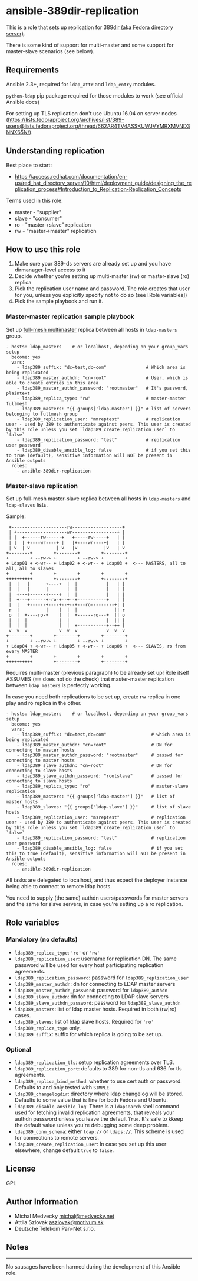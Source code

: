 # ansible-389dir-replication

This is a role that sets up replication for [389dir (aka Fedora directory server)](http://directory.fedoraproject.org).

There is some kind of support for multi-master and some support for master-slave scenarios (see below).

## Requirements

Ansible 2.3+, required for `ldap_attr` and `ldap_entry` modules.

`python-ldap` pip package required for those modules to work (see official Ansible docs)

For setting up TLS replication don't use Ubuntu 16.04 on server nodes (https://lists.fedoraproject.org/archives/list/389-users@lists.fedoraproject.org/thread/662AR4TV4ASSKUWJVYMRXMVND3NNX65N/).

## Understanding replication

Best place to start:

* https://access.redhat.com/documentation/en-us/red_hat_directory_server/10/html/deployment_guide/designing_the_replication_process#Introduction_to_Replication-Replication_Concepts

Terms used in this role:

* master - "supplier"
* slave - "consumer"
* ro - "master->slave" replication
* rw - "master->master" replication

## How to use this role

1) Make sure your 389-ds servers are already set up and you have dirmanager-level access to it
2) Decide whether you're setting up multi-master (rw) or master-slave (ro) replica
3) Pick the replication user name and password. The role creates that user for you, unless you explicitly specify not to do so (see [Role variables])
4) Pick the sample playbook and run it.

### Master-master replication sample playbook

Set up [full-mesh multimaster](https://access.redhat.com/documentation/en-us/red_hat_directory_server/10/html/deployment_guide/Designing_the_Replication_Process-Common_Replication_Scenarios#Multi_Master_Replication-Multi_Master_Replication_Configuration_A_Four_Suppliers) replica between all hosts in `ldap-masters` group.

```
- hosts: ldap_masters    # or localhost, depending on your group_vars setup
  become: yes
  vars:
    - ldap389_suffix: "dc=test,dc=com"               # Which area is being replicated
    - ldap389_master_authdn: "cn=root"               # User, which is able to create entries in this area
    - ldap389_master_authdn_password: "rootmaster"   # It's password, plaintext
    - ldap389_replica_type: "rw"                     # master-master fullmesh
    - ldap389_masters: "{{ groups['ldap-master'] }}" # list of servers belonging to fullmesh group
    - ldap389_replication_user: "mmreptest"          # replication user - used by 389 to authenticate against peers. This user is created by this role unless you set `ldap389_create_replication_user` to `false`
    - ldap389_replication_password: "test"           # replication user password
    - ldap389_disable_ansible_log: false             # if you set this to true (default), sensitive information will NOT be present in Ansible outputs
  roles:
    - ansible-389dir-replication
```

### Master-slave replication

Set up full-mesh master-slave replica between all hosts in `ldap-masters` and `ldap-slaves` lists.

Sample:

```
 +---------------------rw-------------------+
 | +-------------------wr-----------------+ |
 | |  +------rw------+   +-----rw-----+   | |
 | |  | +----wr----+ |   |+----wr----+|   | |
 | v  | v          | v   |v          |v   | v
+--------+        +--------+        +--------+
+        + --rw-> +        + --rw-> +        +
+ Ldap01 + <-wr-- + Ldap02 + <-wr-- + Ldap03 +  <--- MASTERS, all to all, all to slaves
+        +        +        +        +        +
++++++++++        +--------+        +--------+
 |  |   |      +----+  |  |           |   | |
 |  |   |      |       |  |           |   | |
 |  +---+------+----+  |  |           |   | |
 |  +---+------+-ro-+--+--+-----------+   | |
 |  |   +------+----+--+--+---ro---------+| |
 r  |          |    |  |  |              || r
 o  |  +----ro-+    |  |  +------ro---+  || o
 |  |  |            |  |              |  || |
 |  |  |            |  |  +-----------+--++ |
 v  v  v            v  v  v           v  v  v
+--------+        +--------+        +--------+
+        + --rw-> +        + --rw-> +        +
+ Ldap04 + <-wr-- + Ldap05 + <-wr-- + Ldap06 +  <--- SLAVES, ro from every MASTER
+        +        +        +        +        +
++++++++++        +--------+        +--------+
```

Requires multi-master (previous paragraph) to be already set up! Role itself ASSUMES (== does not do the check) that master-master replication between `ldap_masters` is perfectly working.

In case you need both replications to be set up, create rw replica in one play and ro replica in the other.

```
- hosts: ldap_masters    # or localhost, depending on your group_vars setup
  become: yes
  vars:
    - ldap389_suffix: "dc=test,dc=com"                 # which area is being replicated
    - ldap389_master_authdn: "cn=root"                 # DN for connecting to master hosts
    - ldap389_master_authdn_password: "rootmaster"     # passwd for connecting to master hosts
    - ldap389_slave_authdn: "cn=root"                  # DN for connecting to slave hosts
    - ldap389_slave_authdn_password: "rootslave"       # passwd for connecting to slave hosts
    - ldap389_replica_type: "ro"                       # master-slave replication
    - ldap389_masters: "{{ groups['ldap-master'] }}"   # list of master hosts
    - ldap389_slaves: "{{ groups['ldap-slave'] }}"     # list of slave hosts
    - ldap389_replication_user: "msreptest"            # replication user - used by 389 to authenticate against peers. This user is created by this role unless you set `ldap389_create_replication_user` to `false`
    - ldap389_replication_password: "test"             # replication user password
    - ldap389_disable_ansible_log: false               # if you set this to true (default), sensitive information will NOT be present in Ansible outputs
  roles:
    - ansible-389dir-replication
```

All tasks are delegated to localhost, and thus expect the deployer instance being able to connect to remote ldap hosts.

You need to supply (the same) authdn users/passwords for master servers and the same for slave servers, in case you're setting up a ro replication.

## Role variables

### Mandatory (no defaults)

* `ldap389_replica_type`: `'ro'` or `'rw'`
* `ldap389_replication_user`: username for replication DN. The same password will be used for every host participating replication agreements.
* `ldap389_replication_password`: password for `ldap389_replication_user`
* `ldap389_master_authdn`: dn for connecting to LDAP master servers
* `ldap389_master_authdn_password`: password for `ldap389_authdn`
* `ldap389_slave_authdn`: dn for connecting to LDAP slave servers
* `ldap389_slave_authdn_password`: password for `ldap389_slave_authdn`
* `ldap389_masters`: list of ldap master hosts. Required in both (rw|ro) cases.
* `ldap389_slaves`: list of ldap slave hosts. Required for `'ro'` `ldap389_replica_type` only.
* `ldap389_suffix`: suffix for which replica is going to be set up.

### Optional
* `ldap389_replication_tls`: setup replication agreements over TLS.
* `ldap389_replication_port`: defaults to 389 for non-tls and 636 for tls agreements.
* `ldap389_replica_bind_method`: whether to use cert auth or password. Defaults to and only tested with `SIMPLE`.
* `ldap389_changelogdir`: directory where ldap changelog will be stored. Defaults to some value that is fine for both Fedora and Ubuntu.
* `ldap389_disable_ansible_log`: There is a `ldapsearch` shell command used for fetching invalid replication agreements, that reveals your authdn password unless you leave the default `True`. It's safe to kkeep the default value unless you're debugging some deep problem.
* `ldap389_conn_schema`: either `ldap://` or `ldaps://`. This scheme is used for connections to remote servers.
* `ldap389_create_replication_user`: In case you set up this user elsewhere, change default `true` to `false`.

## License

GPL

## Author Information

* Michal Medvecky <michal@medvecky.net>
* Attila Szlovak <aszlovak@motivum.sk>
* Deutsche Telekom Pan-Net s.r.o.

## Notes
-----

No sausages have been harmed during the development of this Ansible role.
